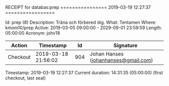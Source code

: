 RECEIPT for databas:prep
================ 2019-03-19 12:27:37 =================

Id:          prep (8)
Description: Träna och förbered dig.
What:        Tentamen
Where:       kmom10/prep
Active:      2019-03-05 09:00:00 - 2029-09-01 23:59:59
Length:      05:00:00
Acronym:     johv18

| Action   | Timestamp           | Id    | Signature |
|----------|---------------------|-------|-----------|
| Checkout | 2019-03-18 21:56:02 |   904 | Johan Hanses (johanhanses@gmail.com) |

Timestamp:        2019-03-19 12:27:37
Current duration: 14:31:35 (05:00:00) (first checkout, last seal)

